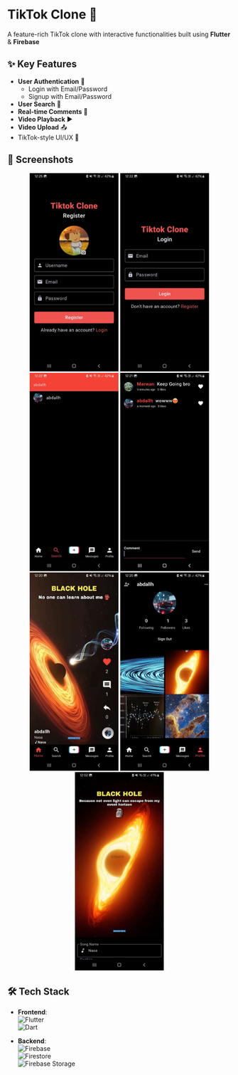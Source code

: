 # TikTok Clone 🎵  
A feature-rich TikTok clone with interactive functionalities built using **Flutter** & **Firebase**



## ✨ Key Features
- **User Authentication** 🔐
  - Login with Email/Password
  - Signup with Email/Password
- **User Search** 👥
- **Real-time Comments** 💬
- **Video Playback** ▶️
- **Video Upload** 📤
- TikTok-style UI/UX 📱

## 📸 Screenshots
<div align="center">
  <img src="./assets/screenshots/1-login.jpg" width="200" alt="Login Screen">
  <img src="./assets/screenshots/2-signin.jpg" width="200" alt="Signup Screen">
  <img src="./assets/screenshots/3-search.jpg" width="200" alt="Search Interface">
  <img src="./assets/screenshots/4-comments.jpg" width="200" alt="Comments Section">
  <img src="./assets/screenshots/5-watch.jpg" width="200" alt="Video Viewing">
  <img src="./assets/screenshots/6-home.jpg" width="200" alt="Home">
  <img src="./assets/screenshots/7-upload.jpg" width="200" alt="Video Upload">
</div>

## 🛠️ Tech Stack
- **Frontend**:  
  <img src="https://img.shields.io/badge/Flutter-02569B?style=flat&logo=flutter&logoColor=white" alt="Flutter">  
  <img src="https://img.shields.io/badge/Dart-0175C2?style=flat&logo=dart&logoColor=white" alt="Dart">

- **Backend**:  
  <img src="https://img.shields.io/badge/Firebase-FFCA28?style=flat&logo=firebase&logoColor=black" alt="Firebase">  
  <img src="https://img.shields.io/badge/Cloud_Firestore-FFCA28?style=flat&logo=firebase&logoColor=black" alt="Firestore">  
  <img src="https://img.shields.io/badge/Firebase_Storage-FFCA28?style=flat&logo=firebase&logoColor=black" alt="Firebase Storage">


